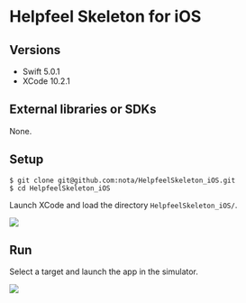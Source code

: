 # Helpfeel Skeleton for iOS

## Versions
- Swift 5.0.1
- XCode 10.2.1

## External libraries or SDKs
None.

## Setup
```
$ git clone git@github.com:nota/HelpfeelSkeleton_iOS.git
$ cd HelpfeelSkeleton_iOS
```

Launch XCode and load the directory `HelpfeelSkeleton_iOS/`.

![](https://gyazo.com/3918bb940f0dd4311a33bf1571e045f3/raw)

## Run

Select a target and launch the app in the simulator.

![](https://gyazo.com/058a76cbff88bba5a88316796b0f9895/raw)
